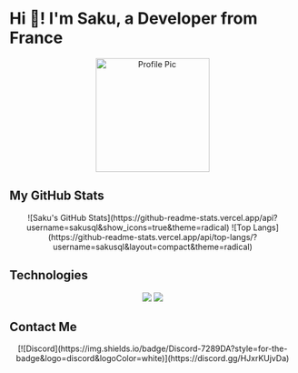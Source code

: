 # Hi 👋! I'm Saku, a Developer from France

<div align="center">
  <img src="[https://avatars.githubusercontent.com/u/ID_UTILISATEUR](https://avatars.githubusercontent.com/u/161844377?s=400&u=a8be00aed5280fc48ace00f2841da72e38eef5d4&v=4)" alt="Profile Pic" width="200"/>
</div>

## My GitHub Stats

<div align="center">
  ![Saku's GitHub Stats](https://github-readme-stats.vercel.app/api?username=sakusql&show_icons=true&theme=radical)
  ![Top Langs](https://github-readme-stats.vercel.app/api/top-langs/?username=sakusql&layout=compact&theme=radical)
</div>

## Technologies

<div align="center">
  <img src="https://img.shields.io/badge/JavaScript-F7DF1E?style=for-the-badge&logo=javascript&logoColor=black">
  <img src="https://img.shields.io/badge/Python-3776AB?style=for-the-badge&logo=python&logoColor=white">
</div>

## Contact Me

<div align="center">
  [![Discord](https://img.shields.io/badge/Discord-7289DA?style=for-the-badge&logo=discord&logoColor=white)](https://discord.gg/HJxrKUjvDa)
</div>
